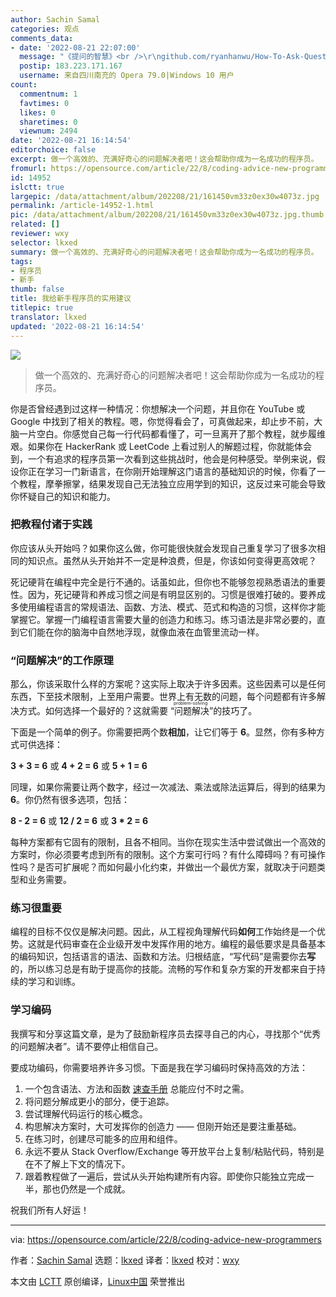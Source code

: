```yaml
---
author: Sachin Samal
categories: 观点
comments_data:
- date: '2022-08-21 22:07:00'
  message: "《提问的智慧》<br />\r\ngithub.com/ryanhanwu/How-To-Ask-Questions-The-Smart-Way/blob/main/README-zh_CN.md"
  postip: 183.223.171.167
  username: 来自四川南充的 Opera 79.0|Windows 10 用户
count:
  commentnum: 1
  favtimes: 0
  likes: 0
  sharetimes: 0
  viewnum: 2494
date: '2022-08-21 16:14:54'
editorchoice: false
excerpt: 做一个高效的、充满好奇心的问题解决者吧！这会帮助你成为一名成功的程序员。
fromurl: https://opensource.com/article/22/8/coding-advice-new-programmers
id: 14952
islctt: true
largepic: /data/attachment/album/202208/21/161450vm33z0ex30w4073z.jpg
permalink: /article-14952-1.html
pic: /data/attachment/album/202208/21/161450vm33z0ex30w4073z.jpg.thumb.jpg
related: []
reviewer: wxy
selector: lkxed
summary: 做一个高效的、充满好奇心的问题解决者吧！这会帮助你成为一名成功的程序员。
tags:
- 程序员
- 新手
thumb: false
title: 我给新手程序员的实用建议
titlepic: true
translator: lkxed
updated: '2022-08-21 16:14:54'
---
```


![](/data/attachment/album/202208/21/161450vm33z0ex30w4073z.jpg)



> 
> 做一个高效的、充满好奇心的问题解决者吧！这会帮助你成为一名成功的程序员。
> 
> 
> 


你是否曾经遇到过这样一种情况：你想解决一个问题，并且你在 YouTube 或 Google 中找到了相关的教程。嗯，你觉得看会了，可真做起来，却止步不前，大脑一片空白。你感觉自己每一行代码都看懂了，可一旦离开了那个教程，就步履维艰。如果你在 HackerRank 或 LeetCode 上看过别人的解题过程，你就能体会到，一个有追求的程序员第一次看到这些挑战时，他会是何种感受。举例来说，假设你正在学习一门新语言，在你刚开始理解这门语言的基础知识的时候，你看了一个教程，摩拳擦掌，结果发现自己无法独立应用学到的知识，这反过来可能会导致你怀疑自己的知识和能力。


### 把教程付诸于实践


你应该从头开始吗？如果你这么做，你可能很快就会发现自己重复学习了很多次相同的知识点。虽然从头开始并不一定是种浪费，但是，你该如何变得更高效呢？


死记硬背在编程中完全是行不通的。话虽如此，但你也不能够忽视熟悉语法的重要性。因为，死记硬背和养成习惯之间是有明显区别的。习惯是很难打破的。要养成多使用编程语言的常规语法、函数、方法、模式、范式和构造的习惯，这样你才能掌握它。掌握一门编程语言需要大量的创造力和练习。练习语法是非常必要的，直到它们能在你的脑海中自然地浮现，就像血液在血管里流动一样。


### “问题解决”的工作原理


那么，你该采取什么样的方案呢？这实际上取决于许多因素。这些因素可以是任何东西，下至技术限制，上至用户需要。世界上有无数的问题，每个问题都有许多解决方式。如何选择一个最好的？这就需要<ruby> “问题解决” <rt>  problem-solving </rt> <ruby>  的技巧了。 </ruby></ruby>


下面是一个简单的例子。你需要把两个数**相加**，让它们等于 **6**。显然，你有多种方式可供选择：


**3 + 3 = 6** 或 **4 + 2 = 6** 或 **5 + 1 = 6**


同理，如果你需要让两个数字，经过一次减法、乘法或除法运算后，得到的结果为 **6**。你仍然有很多选项，包括：


**8 - 2 = 6** 或 **12 / 2 = 6** 或 **3 \* 2 = 6**


每种方案都有它固有的限制，且各不相同。当你在现实生活中尝试做出一个高效的方案时，你必须要考虑到所有的限制。这个方案可行吗？有什么障碍吗？有可操作性吗？是否可扩展呢？而如何最小化约束，并做出一个最优方案，就取决于问题类型和业务需要。


### 练习很重要


编程的目标不仅仅是解决问题。因此，从工程视角理解代码**如何**工作始终是一个优势。这就是代码审查在企业级开发中发挥作用的地方。编程的最低要求是具备基本的编码知识，包括语言的语法、函数和方法。归根结底，“写代码”是需要你去**写**的，所以练习总是有助于提高你的技能。流畅的写作和复杂方案的开发都来自于持续的学习和训练。


### 学习编码


我撰写和分享这篇文章，是为了鼓励新程序员去探寻自己的内心，寻找那个“优秀的问题解决者”。请不要停止相信自己。


要成功编码，你需要培养许多习惯。下面是我在学习编码时保持高效的方法：


1. 一个包含语法、方法和函数 [速查手册](https://opensource.com/downloads/cheat-sheets) 总能应付不时之需。
2. 将问题分解成更小的部分，便于追踪。
3. 尝试理解代码运行的核心概念。
4. 构思解决方案时，大可发挥你的创造力 —— 但刚开始还是要注重基础。
5. 在练习时，创建尽可能多的应用和组件。
6. 永远不要从 Stack Overflow/Exchange 等开放平台上复制/粘贴代码，特别是在不了解上下文的情况下。
7. 跟着教程做了一遍后，尝试从头开始构建所有内容。即使你只能独立完成一半，那也仍然是一个成就。


祝我们所有人好运！




---


via: <https://opensource.com/article/22/8/coding-advice-new-programmers>


作者：[Sachin Samal](https://opensource.com/users/sacsam005) 选题：[lkxed](https://github.com/lkxed) 译者：[lkxed](https://github.com/lkxed) 校对：[wxy](https://github.com/wxy)


本文由 [LCTT](https://github.com/LCTT/TranslateProject) 原创编译，[Linux中国](https://linux.cn/) 荣誉推出